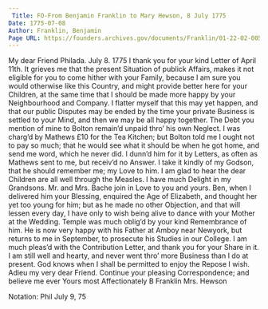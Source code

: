 ```yaml
---
 Title: FO-From Benjamin Franklin to Mary Hewson, 8 July 1775
Date: 1775-07-08
Author: Franklin, Benjamin
Page URL: https://founders.archives.gov/documents/Franklin/01-22-02-0059
---
```


My dear Friend
Philada. July 8. 1775
I thank you for your kind Letter of April 11th. It grieves me that the present Situation of publick Affairs, makes it not eligible for you to come hither with your Family, because I am sure you would otherwise like this Country, and might provide better here for your Children, at the same time that I should be made more happy by your Neighbourhood and Company. I flatter myself that this may yet happen, and that our public Disputes may be ended by the time your private Business is settled to your Mind, and then we may be all happy together.
The Debt you mention of mine to Bolton remain’d unpaid thro’ his own Neglect. I was charg’d by Mathews £10 for the Tea Kitchen; but Bolton told me I ought not to pay so much; that he would see what it should be when he got home, and send me word, which he never did. I dunn’d him for it by Letters, as often as Mathews sent to me, but receiv’d no Answer.
I take it kindly of my Godson, that he should remember me; my Love to him. I am glad to hear the dear Children are all well through the Measles. I have much Delight in my Grandsons. Mr. and Mrs. Bache join in Love to you and yours. Ben, when I delivered him your Blessing, enquired the Age of Elizabeth, and thought her yet too young for him; but as he made no other Objection, and that will lessen every day, I have only to wish being alive to dance with your Mother at the Wedding.
Temple was much oblig’d by your kind Remembrance of him. He is now very happy with his Father at Amboy near Newyork, but returns to me in September, to prosecute his Studies in our College.
I am much pleas’d with the Contribution Letter, and thank you for your Share in it. I am still well and hearty, and never went thro’ more Business than I do at present. God knows when I shall be permitted to enjoy the Repose I wish. Adieu my very dear Friend. Continue your pleasing Correspondence; and believe me ever Yours most Affectionately
B Franklin
Mrs. Hewson
 
Notation: Phil July 9, 75

